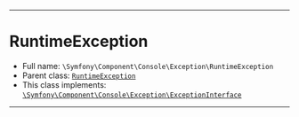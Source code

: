 ***

# RuntimeException





* Full name: `\Symfony\Component\Console\Exception\RuntimeException`
* Parent class: [`RuntimeException`](../../../../RuntimeException.md)
* This class implements:
[`\Symfony\Component\Console\Exception\ExceptionInterface`](./ExceptionInterface.md)






***

